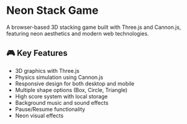 # Neon Stack Game

A browser-based 3D stacking game built with Three.js and Cannon.js, featuring neon aesthetics and modern web technologies.

## 🎮 Key Features

- 3D graphics with Three.js
- Physics simulation using Cannon.js
- Responsive design for both desktop and mobile
- Multiple shape options (Box, Circle, Triangle)
- High score system with local storage
- Background music and sound effects
- Pause/Resume functionality
- Neon visual effects